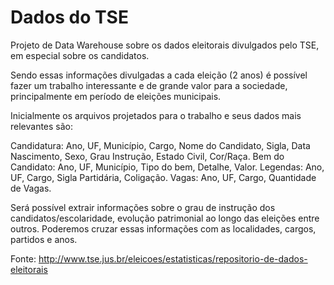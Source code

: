 # Dados do TSE

Projeto de Data Warehouse sobre os dados eleitorais divulgados pelo TSE, em especial sobre os candidatos. 

Sendo essas informações divulgadas a cada eleição (2 anos) é possível fazer um trabalho interessante e de grande valor para a sociedade, principalmente em período de eleições municipais. 

Inicialmente os arquivos projetados para o trabalho e seus dados mais relevantes são: 

Candidatura: 
     Ano, UF, Município, Cargo, Nome do Candidato, Sigla, Data Nascimento, Sexo, Grau Instrução, Estado Civil, Cor/Raça. 
Bem do Candidato: 
     Ano, UF, Município, Tipo do bem, Detalhe, Valor.
Legendas: 
     Ano, UF, Cargo, Sigla Partidária, Coligação.
Vagas: 
     Ano, UF, Cargo, Quantidade de Vagas.


Será possível extrair informações sobre o grau de instrução dos candidatos/escolaridade, evolução patrimonial ao longo das eleições entre outros. Poderemos cruzar essas informações com as localidades, cargos, partidos e anos.

Fonte: http://www.tse.jus.br/eleicoes/estatisticas/repositorio-de-dados-eleitorais
